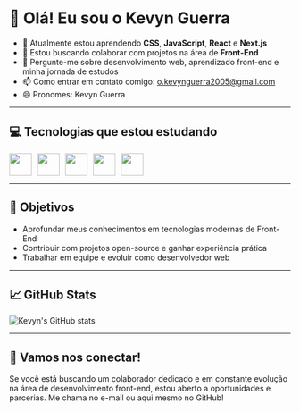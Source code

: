 # 👋 Olá! Eu sou o Kevyn Guerra

- 🌱 Atualmente estou aprendendo **CSS**, **JavaScript**, **React** e **Next.js**
- 👯 Estou buscando colaborar com projetos na área de **Front-End**
- 💬 Pergunte-me sobre desenvolvimento web, aprendizado front-end e minha jornada de estudos
- 📫 Como entrar em contato comigo: [o.kevynguerra2005@gmail.com](mailto:o.kevynguerra2005@gmail.com)
- 😄 Pronomes: Kevyn Guerra

---

## 💻 Tecnologias que estou estudando

<div style="display: flex; gap: 10px;">
  <img src="https://cdn.jsdelivr.net/gh/devicons/devicon/icons/html5/html5-original.svg" width="40" />
  <img src="https://cdn.jsdelivr.net/gh/devicons/devicon/icons/css3/css3-original.svg" width="40" />
  <img src="https://cdn.jsdelivr.net/gh/devicons/devicon/icons/javascript/javascript-original.svg" width="40" />
  <img src="https://cdn.jsdelivr.net/gh/devicons/devicon/icons/react/react-original.svg" width="40" />
  <img src="https://cdn.jsdelivr.net/gh/devicons/devicon/icons/nextjs/nextjs-original.svg" width="40" />
</div>

---

## 🚀 Objetivos

- Aprofundar meus conhecimentos em tecnologias modernas de Front-End
- Contribuir com projetos open-source e ganhar experiência prática
- Trabalhar em equipe e evoluir como desenvolvedor web

---

## 📈 GitHub Stats

![Kevyn's GitHub stats](https://github-readme-stats.vercel.app/api?username=seu-usuario-aqui&show_icons=true&theme=dracula)

---

## 🤝 Vamos nos conectar!

Se você está buscando um colaborador dedicado e em constante evolução na área de desenvolvimento front-end, estou aberto a oportunidades e parcerias. Me chama no e-mail ou aqui mesmo no GitHub!
